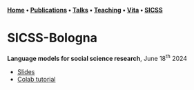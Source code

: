 **[Home](index.md) • [Publications](publications.md) • [Talks](talks.md) • [Teaching](teaching.md) • [Vita](cv.md) • [SICSS](sicss.md)**

# SICSS-Bologna

**Language models for social science research**, June 18<sup>th</sup> 2024

- [Slides](https://docs.google.com/presentation/d/1pOyR1RPFpfa8CcJ6ytLp0eNXfeRAnM6nn07va2WoV9c/edit?usp=sharing)
- [Colab tutorial](https://colab.research.google.com/drive/1_ODQa9w5DVoPJ6FYd4zwxYqqYSSNPne9?usp=sharing)

